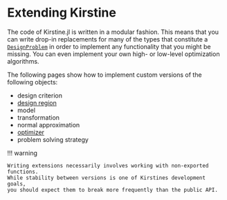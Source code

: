 # Extending Kirstine

The code of Kirstine.jl is written in a modular fashion.
This means that you can write drop-in replacements for many of the types that constitute a [`DesignProblem`](@ref)
in order to implement any functionality that you might be missing.
You can even implement your own high- or low-level optimization algorithms.

The following pages show how to implement custom versions of the following objects:

  - design criterion
  - [design region](extend-region.md)
  - model
  - transformation
  - normal approximation
  - [optimizer](extend-optimizer.md)
  - problem solving strategy

!!! warning
    
    Writing extensions necessarily involves working with non-exported functions.
    While stability between versions is one of Kirstines development goals,
    you should expect them to break more frequently than the public API.
